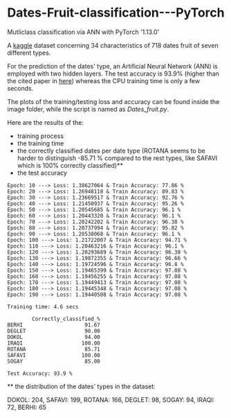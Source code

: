 # Dates-Fruit-classification---PyTorch
Mutliclass classification via ANN with PyTorch '1.13.0'

A [kaggle](https://www.kaggle.com/datasets/muratkokludataset/date-fruit-datasets) dataset concerning 34 characteristics of 718 dates fruit of seven different types. 

For the prediction of the dates' type, an Artificial Neural Network (ANN) is employed with two hidden layers. The test accuracy is 93.9% (higher than the cited paper in [here](https://www.kaggle.com/datasets/muratkokludataset/date-fruit-datasets)) whereas the CPU training time is only a few seconds.

The plots of the training/testing loss and accuracy can be found inside the image folder, while the script is named as *Dates_fruit.py*.

Here are the results of the:
- training process 
- the training time 
- the correctly classified dates per date type (ROTANA seems to be harder to distinguish -85.71 % compared to the rest types, like SAFAVI which is 100% correctly classified)**
- the test accuracy 

```
Epoch: 10 ---> Loss: 1.38627064 & Train Accuracy: 77.86 %
Epoch: 20 ---> Loss: 1.26948118 & Train Accuracy: 89.83 %
Epoch: 30 ---> Loss: 1.23669517 & Train Accuracy: 92.76 %
Epoch: 40 ---> Loss: 1.21450937 & Train Accuracy: 95.26 %
Epoch: 50 ---> Loss: 1.20545685 & Train Accuracy: 96.1 %
Epoch: 60 ---> Loss: 1.20443320 & Train Accuracy: 96.1 %
Epoch: 70 ---> Loss: 1.20242202 & Train Accuracy: 96.38 %
Epoch: 80 ---> Loss: 1.20737994 & Train Accuracy: 95.82 %
Epoch: 90 ---> Loss: 1.20538068 & Train Accuracy: 96.1 %
Epoch: 100 ---> Loss: 1.21722007 & Train Accuracy: 94.71 %
Epoch: 110 ---> Loss: 1.20463216 & Train Accuracy: 96.1 %
Epoch: 120 ---> Loss: 1.20293689 & Train Accuracy: 96.38 %
Epoch: 130 ---> Loss: 1.19872355 & Train Accuracy: 96.66 %
Epoch: 140 ---> Loss: 1.19724596 & Train Accuracy: 96.8 %
Epoch: 150 ---> Loss: 1.19465399 & Train Accuracy: 97.08 %
Epoch: 160 ---> Loss: 1.19456255 & Train Accuracy: 97.08 %
Epoch: 170 ---> Loss: 1.19449413 & Train Accuracy: 97.08 %
Epoch: 180 ---> Loss: 1.19445348 & Train Accuracy: 97.08 %
Epoch: 190 ---> Loss: 1.19440508 & Train Accuracy: 97.08 %

Training time: 4.6 secs

        Correctly_classified_%
BERHI                    91.67
DEGLET                   90.00
DOKOL                    94.00
IRAQI                   100.00
ROTANA                   85.71
SAFAVI                  100.00
SOGAY                    85.00

Test Accuracy: 93.9 %

```
** the distribution of the dates' types in the dataset:

DOKOL:     204, 
SAFAVI:     199, 
ROTANA:    166, 
DEGLET:      98, 
SOGAY:      94, 
IRAQI:      72, 
BERHI:      65
